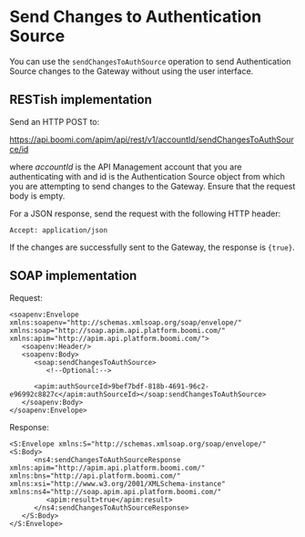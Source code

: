 # Send Changes to Authentication Source 

<head>
  <meta name="guidename" content="API Management"/>
  <meta name="context" content="GUID-6065a23c-310d-423f-95f0-02ff8c3d47fa"/>
</head>

You can use the `sendChangesToAuthSource` operation to send Authentication Source changes to the Gateway without using the user interface.

## RESTish implementation 

Send an HTTP POST to:

https://api.boomi.com/apim/api/rest/v1/accountId/sendChangesToAuthSource/id

where *accountId* is the API Management account that you are authenticating with and id is the Authentication Source object from which you are attempting to send changes to the Gateway. Ensure that the request body is empty.

For a JSON response, send the request with the following HTTP header:

`Accept: application/json`

If the changes are successfully sent to the Gateway, the response is `{true}`.

## SOAP implementation 

Request:

```
<soapenv:Envelope xmlns:soapenv="http://schemas.xmlsoap.org/soap/envelope/" xmlns:soap="http://soap.apim.api.platform.boomi.com/" xmlns:apim="http://apim.api.platform.boomi.com/">
   <soapenv:Header/>
   <soapenv:Body>
      <soap:sendChangesToAuthSource>
         <!--Optional:-->
         
      <apim:authSourceId>9bef7bdf-818b-4691-96c2-e96992c8827c</apim:authSourceId></soap:sendChangesToAuthSource>
   </soapenv:Body>
</soapenv:Envelope> 
```

Response:

```
<S:Envelope xmlns:S="http://schemas.xmlsoap.org/soap/envelope/"<S:Body>
      <ns4:sendChangesToAuthSourceResponse xmlns:apim="http://apim.api.platform.boomi.com/" xmlns:bns="http://api.platform.boomi.com/" xmlns:xsi="http://www.w3.org/2001/XMLSchema-instance" xmlns:ns4="http://soap.apim.api.platform.boomi.com/"
         <apim:result>true</apim:result>
      </ns4:sendChangesToAuthSourceResponse>
   </S:Body>
</S:Envelope>
```